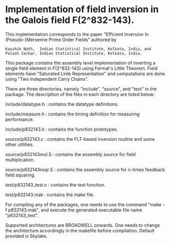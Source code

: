# Implementation of field inversion in the Galois field F(2^832-143).

This implementation corresponds to the paper "Efficient Inversion In (Pseudo-)Mersenne Prime Order Fields" 
authored by

    Kaushik Nath,  Indian Statistical Institute, Kolkata, India, and   
    Palash Sarkar, Indian Statistical Institute, Kolkata, India.

This package contains the assembly level implementation of inverting a single field element in F(2^832-143) 
using Fermat's Little Theorem. Field elements have "Saturated Limb Representation" and computations are 
done using "Two Independent Carry Chains".

There are three directories, namely "include", "source", and "test" in the package. The description of the 
files in each directory are listed below:

include/datatype.h  	:  contains the datatype definitions.

include/measure.h   	:  contains the timing definition for measuring performance.

include/p832143.h    	:  contains the function prototypes.

source/p832143.c	:  contains the FLT-based inversion routine and some other utilities.

source/p832143mul.S	:  contains the assembly source for field multiplication.

source/p832143nsqr.S	:  contains the assembly source for n-times feedback field squaring.

test/p832143_test.c	:  contains the test function.

test/p832143.mak	:  contains the make file.
    
For compiling any of the packages, one needs to use the command "make -f p832143.mak", and execute the generated 
executable file name "p832143_test".

Supported architectures are BROADWELL onwards. 
One needs to change the architecture accordingly in the makefile before compilation. Default provided is Skylake.
